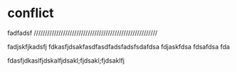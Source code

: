 # conflict
fadfadsf
///////////////////////////////////////////////////////

fadjskfjkadsfj
fdkasfjdsakfasdfasdfadsfadsfsdafdsa
fdjaskfdsa
fdsafdsa
fda


fdasfjdkaslfjdskalfjdsakl;fjdsakl;fjdsaklfj
